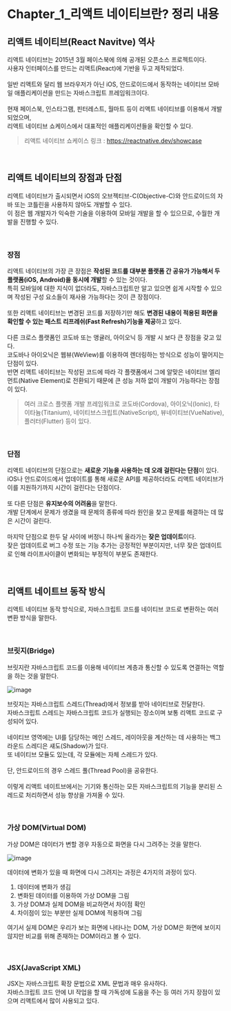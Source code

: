 # Chapter_1_리액트 네이티브란? 정리 내용

## 리액트 네이티브(React Navitve) 역사
리액트 네이티브는 2015년 3월 페이스북에 의해 공개된 오픈소스 프로젝트이다.
<br>
사용자 인터페이스를 만드는 리액트(React)에 기반을 두고 제작되었다.
<br>
<br>
일반 리액트와 달리 웹 브라우저가 아닌 iOS, 안드로이드에서 동작하는 네이티브 모바일 애플리케이션을 만드는 자바스크립트 프레임워크이다.
<br>
<br>
현재 페이스북, 인스타그램, 핀터레스트, 월마트 등이 리액트 네이티브를 이용해서 개발되었으며,
<br>
리액트 네이티브 쇼케이스에서 대표적인 애플리케이션들을 확인할 수 있다.
> 리액트 네이티브 쇼케이스 링크 : https://reactnative.dev/showcase

<br>

## 리액트 네이티브의 장점과 단점
리액트 네이티브가 출시되면서 iOS의 오브젝티브-C(Objective-C)와 안드로이드의 자바 또는 코틀린을 사용하지 않아도 개발할 수 있다.
<br>
이 점은 웹 개발자가 익숙한 기술을 이용하여 모바일 개발을 할 수 있으므로, 수월한 개발을 진행할 수 있다.

<br>

### 장점
리액트 네이티브의 가장 큰 장점은 <b>작성된 코드를 대부분 플랫폼 간 공유가 가능해서 두 플랫폼(iOS, Android)을 동시에 개발</b>할 수 있는 것이다.
<br>
특히 모바일에 대한 지식이 없더라도, 자바스크립트만 알고 있으면 쉽게 시작할 수 있으며 작성된 구성 요소들이 재사용 가능하다는 것이 큰 장점이다.
<br>
<br>
또한 리액트 네이티브는 변경된 코드를 저장하기만 해도 <b>변경된 내용이 적용된 화면을 확인할 수 있는 패스트 리프레쉬(Fast Refresh)기능을 제공</b>하고 있다.
<br>
<br>
다른 크로스 플랫폼인 코도바 또는 앵귤러, 아이오닉 등 개발 시 보다 큰 장점을 갖고 있다.
<br>
코도바나 아이오닉은 웹뷰(WeView)를 이용하여 렌더링하는 방식으로 성능이 떨어지는 단점이 있다.
<br>
반면 리액트 네이티브는 작성된 코드에 따라 각 플랫폼에서 그에 알맞은 네이티브 엘리먼트(Native Element)로 전환되기 때문에 큰 성능 저하 없이 개발이 가능하다는 장점이 있다.
> 여러 크로스 플랫폼 개발 프레임워크로 코도바(Cordova), 아이오닉(Ionic), 타이타늄(Titanium), 네이티브스크립트(NativeScript), 뷰네이티브(VueNative), 플러터(Flutter) 등이 있다.

<br>

### 단점
리액트 네이티브의 단점으로는 <b>새로운 기능을 사용하는 데 오래 걸린다는 단점</b>이 있다.
<br>
iOS나 안드로이드에서 업데이트를 통해 새로운 API를 제공하더라도 리액트 네이티브가 이를 지원하기까지 시간이 걸린다는 단점이다.
<br>
<br>
또 다른 단점은 <b>유지보수의 어려움</b>을 말한다.
<br>
개발 단계에서 문제가 생겼을 때 문제의 종류에 따라 원인을 찾고 문제를 해결하는 데 많은 시간이 걸린다.
<br>
<br>
마지막 단점으로 한두 달 사이에 버정니 하나씩 올라가는 <b>잦은 업데이트</b>이다.
<br>
잦은 업데이트로 버그 수정 또는 기능 추가는 긍정적인 부분이지만, 너무 잦은 업데이트로 인해 라이프사이클이 변화되는 부정적이 부분도 존재한다.

<br>

## 리액트 네이트브 동작 방식
리액트 네이티브 동작 방식으로, 자바스크립트 코드를 네이티브 코드로 변환하는 여러 변환 방식을 말한다.

<br>

### 브릿지(Bridge)
브릿지란 자바스크립트 코드를 이용해 네이티브 계층과 통신할 수 있도록 연결하는 역할을 하는 것을 말한다.

![image](https://user-images.githubusercontent.com/87363461/227700828-dd715479-a575-477f-be4e-287684e27750.png)

브릿지는 자바스크립트 스레드(Thread)에서 정보를 받아 네이티브로 전달한다.
<br>
자바스크립트 스레드는 자바스크립트 코드가 실행되는 장소이며 보통 리액트 코드로 구성되어 있다.
<br>
<br>
네이티브 영역에는 UI를 담당하는 메인 스레드, 레이아웃을 계산하는 데 사용하는 백그라운드 스레디은 섀도(Shadow)가 있다.
<br>
또 네이티브 모듈도 있는데, 각 모듈에는 자체 스레드가 있다.
<br>
<br>
단, 안드로이드의 경우 스레드 풀(Thread Pool)을 공유한다.
<br>
<br>
이렇게 리액트 네이트브에서는 기기와 통신하는 모든 자바스크립트의 기능을 분리된 스레드로 처리하면서 성능 향상을 가져올 수 있다.

<br>

### 가상 DOM(Virtual DOM)
가상 DOM은 데이터가 변할 경우 자동으로 화면을 다시 그려주는 것을 말한다.

![image](https://user-images.githubusercontent.com/87363461/227700920-5ae2b14a-4175-4c25-b3e7-6277d21de192.png)

데이터에 변화가 있을 때 화면에 다시 그려지는 과정은 4가지의 과정이 있다.

<ol>
  <li>데이터에 변화가 생김</li>
  <li>변화된 데이터를 이용하여 가상 DOM을 그림</li>
  <li>가상 DOM과 실제 DOM을 비교하면서 차이점 확인</li>
  <li>차이점이 있는 부분만 실제 DOM에 적용하며 그림</li>
</ol>

여기서 실제 DOM은 우리가 보는 화면에 나타나는 DOM, 가상 DOM은 화면에 보이지 않지만 비교를 위해 존재하는 DOM이라고 볼 수 있다.

<br>

### JSX(JavaScript XML)
JSX는 자바스크립트 확장 문법으로 XML 문법과 매우 유사하다.
<br>
자바스크립트 코드 안에 UI 작업을 할 때 가독성에 도움을 주는 등 여러 가지 장점이 있으며 리액트에서 많이 사용되고 있다.

